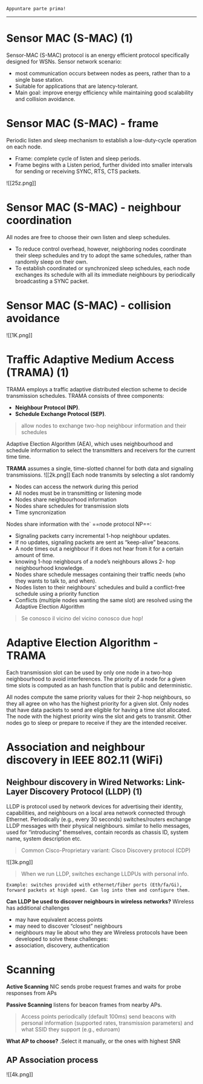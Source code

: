 
```ad-warning
Appuntare parte prima!

```

---
# Sensor MAC (S-MAC) (1)
Sensor-MAC (S-MAC) protocol is an energy efficient protocol specifically designed for WSNs. Sensor network scenario:
- most communication occurs between nodes as peers, rather than to a single base station.
- Suitable for applications that are latency-tolerant.
- Main goal: improve energy efficiency while maintaining good scalability and collision avoidance.

# Sensor MAC (S-MAC) - frame
Periodic listen and sleep mechanism to establish a low-duty-cycle operation on each node.
- Frame: complete cycle of listen and sleep periods.
-  Frame begins with a Listen period, further divided into smaller intervals for sending or receiving SYNC, RTS, CTS packets.

![[25z.png]]
# Sensor MAC (S-MAC) - neighbour coordination
All nodes are free to choose their own listen and sleep schedules.
-  To reduce control overhead, however, neighboring nodes coordinate their sleep schedules and try to adopt the same schedules, rather than randomly sleep on their own.
- To establish coordinated or synchronized sleep schedules, each node exchanges its schedule with all its immediate neighbours by periodically broadcasting a SYNC packet.

# Sensor MAC (S-MAC) - collision avoidance
![[1K.png]]

# Traffic Adaptive Medium Access (TRAMA) (1)
TRAMA employs a traffic adaptive distributed election scheme to decide transmission schedules. TRAMA consists of three components:
- **Neighbour Protocol (NP)**.
- **Schedule Exchange Protocol (SEP)**.

>allow nodes to exchange two-hop neighbour information and their schedules

Adaptive Election Algorithm (AEA), which uses neighbourhood and
schedule information to select the transmitters and receivers for the
current time time.

**TRAMA** assumes a single, time-slotted channel for both data and signaling transmissions.
![[2k.png]]
Each node transmits by selecting a slot randomly
- Nodes can access the network during this period
- All nodes must be in transmitting or listening mode
- Nodes share neighbourhood information
- Nodes share schedules for transmission slots
- Time syncronization

Nodes share information with the` ==node protocol NP==:
- Signaling packets carry incremental 1-hop neighbour updates.
- If no updates, signaling packets are sent as “keep-alive” beacons.
- A node times out a neighbour if it does not hear from it for a certain amount of time.
- knowing 1-hop neighbours of a node’s neighbours allows 2- hop neighbourhood knowledge.
-  Nodes share schedule messages containing their traffic needs (who they wants to talk to, and when).
- Nodes listen to their neighbours' schedules and build a conflict-free schedule using a priority function
- Conflicts (multiple nodes wanting the same slot) are resolved using the Adaptive Election Algorithm

> Se conosco il vicino del vicino conosco due hop!

# Adaptive Election Algorithm - TRAMA
Each transmission slot can be used by only one node in a two-hop neighbourhood to avoid interferences. The priority of a node for a given time slots is computed as an hash function that is public and deterministic.

All nodes compute the same priority values for their 2-hop neighbours, so they all agree on who has the highest priority for a given slot. Only nodes that have data packets to send are eligible for having a time slot allocated. The node with the highest priority wins the slot and gets to transmit. Other nodes go to sleep or prepare to receive if they are the intended receiver.

# Association and neighbour discovery in IEEE 802.11 (WiFi)

## Neighbour discovery in Wired Networks: Link-Layer Discovery Protocol (LLDP) (1)
LLDP is protocol used by network devices for advertising their identity,
capabilities, and neighbours on a local area network connected through
Ethernet. Periodically (e.g., every 30 seconds) switches/routers exchange LLDP
messages with their physical neighbours. similar to hello messages, used for “introducing” themselves, contain records as chassis ID, system name, system description etc. 

>Common Cisco-Proprietary variant: Cisco Discovery protocol (CDP)

![[3k.png]]

>When we run LLDP, switches exchange LLDPUs with personal info.

```ad-example
Example: switches provided with ethernet/fiber ports (Eth/fa/Gi), forward packets at high speed. Can log into them and configure them.

```

**Can LLDP be used to discover neighbours in wireless networks?**
Wireless has additional challenges
- may have equivalent access points
- may need to discover “closest” neighbours
- neighbours may lie about who they are
Wireless protocols have been developed to solve these challenges:
- association, discovery, authentication

# Scanning
**Active Scanning**
NIC sends probe request frames and waits for probe responses from APs

**Passive Scanning**
listens for beacon frames from nearby APs.

>Access points periodically (default 100ms) send beacons with personal information (supported rates, transmission parameters) and what SSID they support (e.g., eduroam)

**What AP to choose?** 
.Select it manually, or the ones with highest SNR

## AP Association process
![[4k.png]]
